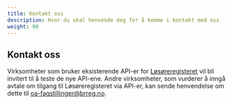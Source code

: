 ```yaml
---
title: Kontakt oss
description: Hvor du skal henvende deg for å komme i kontakt med oss
weight: 90
---
```


## Kontakt oss

Virksomheter som bruker eksisterende API-er for [Løsøreregisteret](../../apidokumentasjon/losoreregisteret) vil bli invitert til å teste de nye API-ene.
Andre virksomheter, som vurderer å inngå avtale om tilgang til Løsøreregisteret via API-er,
kan sende henvendelse om dette til [oa-fagstillinger@brreg.no](mailto:oa-fagstillinger@brreg.no).
